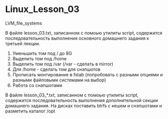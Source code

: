 # Linux_Lesson_03
LVM_file_systems

В файле lesson_03.txt, записанном с помоью утилиты script, содержится последовательность выполнения основного домашнего задания к третьей лекции.
1. Уменьшить том под / до 8G
2. Выделить том под /home
3. Выделить том под /var (/var - сделать в mirror)
4. Для /home - сделать том для снэпшотов
5. Прописать монтирование в fstab (попробовать с разными опциями и разными файловыми системами на выбор)
6. Работа со снапшотами

В файле lesson_03_*.txt, записанном с помоью утилиты script, содержится последовательность выполнения дополнительной секции домашнего задания.
На дисках поставить btrfs с кешем и снэпшотами и разметить каталог /opt
